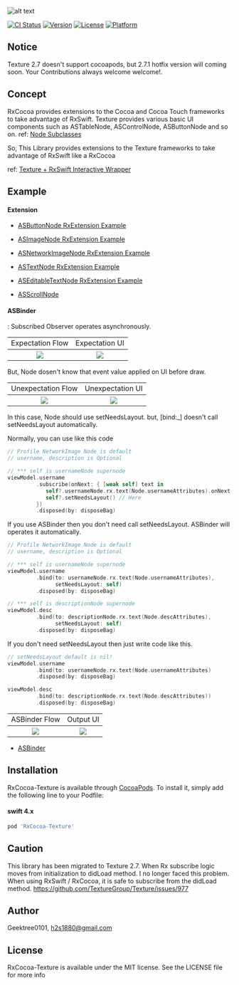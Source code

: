 ![alt text](https://github.com/GeekTree0101/RxCocoa-Texture/blob/master/resources/logo.png)

[![CI Status](https://api.travis-ci.org/GeekTree0101/RxCocoa-Texture.svg?branch=master)](https://travis-ci.org/GeekTree0101/RxCocoa-Texture)
[![Version](https://img.shields.io/cocoapods/v/RxCocoa-Texture.svg?style=flat)](https://cocoapods.org/pods/RxCocoa-Texture)
[![License](https://img.shields.io/cocoapods/l/RxCocoa-Texture.svg?style=flat)](https://cocoapods.org/pods/RxCocoa-Texture)
[![Platform](https://img.shields.io/cocoapods/p/RxCocoa-Texture.svg?style=flat)](https://cocoapods.org/pods/RxCocoa-Texture)

## Notice
Texture 2.7 doesn't support cocoapods, but 2.7.1 hotfix version will coming soon.
Your Contributions always welcome welcome!.

## Concept
RxCocoa provides extensions to the Cocoa and Cocoa Touch frameworks to take advantage of RxSwift.
Texture provides various basic UI components such as ASTableNode, ASControlNode, ASButtonNode and so on.
ref: [Node Subclasses](http://texturegroup.org/docs/node-overview.html)

So, This Library provides extensions to the Texture frameworks to take advantage of RxSwift like a RxCocoa

ref: [Texture + RxSwift Interactive Wrapper](https://medium.com/@h2s1880/texture-rxswift-interactive-wrapper-d3c9843ed8d7)

## Example

#### Extension

- [ASButtonNode RxExtension Example](https://github.com/GeekTree0101/RxCocoa-Texture/blob/master/Example/RxCocoa-Texture/Nodes/ButtonTestNode.swift)

- [ASImageNode RxExtension Example](https://github.com/GeekTree0101/RxCocoa-Texture/blob/master/Example/RxCocoa-Texture/Nodes/ImageTestNode.swift)

- [ASNetworkImageNode RxExtension Example](https://github.com/GeekTree0101/RxCocoa-Texture/blob/master/Example/RxCocoa-Texture/Nodes/NetworkImageTestNode.swift)


- [ASTextNode RxExtension Example](https://github.com/GeekTree0101/RxCocoa-Texture/blob/master/Example/RxCocoa-Texture/Nodes/TextTestNode.swift)

- [ASEditableTextNode RxExtension Example](https://github.com/GeekTree0101/RxCocoa-Texture/blob/master/Example/RxCocoa-Texture/Nodes/EditableTextTestNode.swift)

- [ASScrollNode](https://github.com/ReactiveX/RxSwift/blob/master/RxCocoa/iOS/UIScrollView%2BRx.swift)

#### ASBinder
: Subscribed Observer operates asynchronously.

<table>
  <tr>
    <td align="center">Expectation Flow</td>
    <td align="center">Expectation UI</td>
  </tr>
  <tr>
    <th rowspan="9"><img src="https://github.com/GeekTree0101/RxCocoa-Texture/blob/master/resources/expect.png"></th>
    <th rowspan="9"><img src="https://github.com/GeekTree0101/RxCocoa-Texture/blob/master/resources/expect2.png"></th>
  </tr>
</table>

But, Node dosen't know that event value applied on UI before draw.

<table>
  <tr>
    <td align="center">Unexpectation Flow</td>
    <td align="center">Unexpectation UI</td>
  </tr>
  <tr>
    <th rowspan="9"><img src="https://github.com/GeekTree0101/RxCocoa-Texture/blob/master/resources/badcase.png"></th>
    <th rowspan="9"><img src="https://github.com/GeekTree0101/RxCocoa-Texture/blob/master/resources/badcase2.png"></th>
  </tr>
</table>

In this case, Node should use setNeedsLayout. but, [bind:_] doesn't call setNeedsLayout automatically.

Normally, you can use like this code

```swift
// Profile NetworkImage Node is default
// username, description is Optional

// *** self is usernameNode supernode
viewModel.username
         .subscribe(onNext: { [weak self] text in 
            self?.usernameNode.rx.text(Node.usernameAttributes).onNext(text)
            self?.setNeedsLayout() // Here
         })
         .disposed(by: disposeBag)
```

If you use ASBinder then you don't need call setNeedsLayout. ASBinder will operates it automatically.

```swift
// Profile NetworkImage Node is default
// username, description is Optional

// *** self is usernameNode supernode
viewModel.username
         .bind(to: usernameNode.rx.text(Node.usernameAttributes),
               setNeedsLayout: self) 
         .disposed(by: disposeBag)

// *** self is descriptionNode supernode
viewModel.desc
         .bind(to: descriptionNode.rx.text(Node.descAttributes),
               setNeedsLayout: self) 
         .disposed(by: disposeBag)
```

If you don't need setNeedsLayout then just write code like this.


```swift
// setNeedsLayout default is nil!
viewModel.username
         .bind(to: usernameNode.rx.text(Node.usernameAttributes) 
         .disposed(by: disposeBag)

viewModel.desc
         .bind(to: descriptionNode.rx.text(Node.descAttributes)) 
         .disposed(by: disposeBag)
```

<table>
  <tr>
    <td align="center">ASBinder Flow</td>
    <td align="center">Output UI</td>
  </tr>
  <tr>
    <th rowspan="9"><img src="https://github.com/GeekTree0101/RxCocoa-Texture/blob/master/resources/asbinder_workflow.png"></th>
    <th rowspan="9"><img src="https://github.com/GeekTree0101/RxCocoa-Texture/blob/master/resources/expect2.png"></th>
  </tr>
</table>

- [ASBinder](https://github.com/GeekTree0101/RxCocoa-Texture/blob/master/Example/RxCocoa-Texture/ASBinderTestNode.swift)

## Installation

RxCocoa-Texture is available through [CocoaPods](https://cocoapods.org). To install
it, simply add the following line to your Podfile:

#### swift 4.x

```ruby
pod 'RxCocoa-Texture'
```

## Caution
This library has been migrated to Texture 2.7.
When Rx subscribe logic moves from initialization to didLoad method. I no longer faced this problem.
When using RxSwift / RxCocoa, it is safe to subscribe from the didLoad method.
https://github.com/TextureGroup/Texture/issues/977

## Author

Geektree0101, h2s1880@gmail.com

## License

RxCocoa-Texture is available under the MIT license. See the LICENSE file for more info
